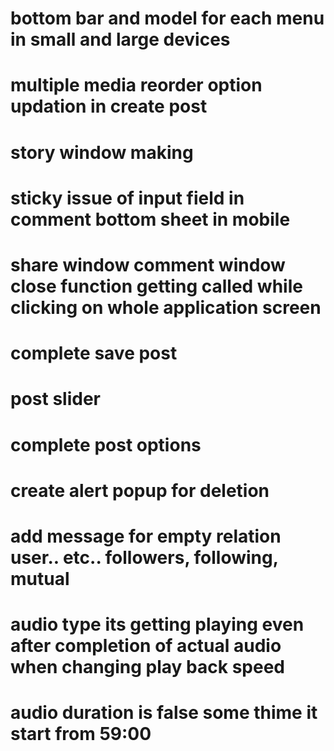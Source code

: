 <!-- # post view complete in pc -->
<!-- # reply in message section while swiping -->
<!-- # add emoji-picker-react -->
<!-- # hover options in each message -->
<!-- # search input zIndex in message window -->
<!-- # increase padding to chat hearder -->
<!-- # touch and hold and normal menu in each chat.. -->

# bottom bar and model for each menu in small and large devices

# multiple media reorder option updation in create post

# story window making

# sticky issue of input field in comment bottom sheet in mobile

# share window comment window close function getting called while clicking on whole application screen

# complete save post

# post slider

# complete post options

# create alert popup for deletion

# add message for empty relation user.. etc.. followers, following, mutual

# audio type its getting playing even after completion of actual audio when changing play back speed

# audio duration is false some thime it start from 59:00